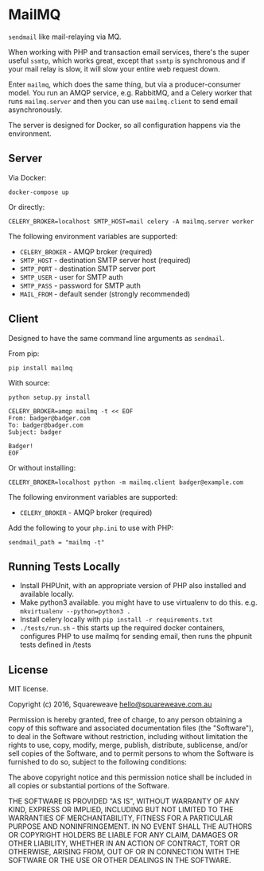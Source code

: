 MailMQ
======

`sendmail` like mail-relaying via MQ.

When working with PHP and transaction email services, there's the super useful
`ssmtp`, which works great, except that `ssmtp` is synchronous and if your
mail relay is slow, it will slow your entire web request down.

Enter `mailmq`, which does the same thing, but via a producer-consumer model.
You run an AMQP service, e.g. RabbitMQ, and a Celery worker that runs
`mailmq.server` and then you can use `mailmq.client` to send email
asynchronously.

The server is designed for Docker, so all configuration happens via the
environment.

Server
------

Via Docker:

```
docker-compose up
```

Or directly:

```
CELERY_BROKER=localhost SMTP_HOST=mail celery -A mailmq.server worker
```

The following environment variables are supported:

* `CELERY_BROKER` - AMQP broker (required)
* `SMTP_HOST` - destination SMTP server host (required)
* `SMTP_PORT` - destination SMTP server port
* `SMTP_USER` - user for SMTP auth
* `SMTP_PASS` - password for SMTP auth
* `MAIL_FROM` - default sender (strongly recommended)

Client
------

Designed to have the same command line arguments as `sendmail`.

From pip:

```
pip install mailmq
```

With source:

```
python setup.py install
```

```
CELERY_BROKER=amqp mailmq -t << EOF
From: badger@badger.com
To: badger@badger.com
Subject: badger

Badger!
EOF
```

Or without installing:

```
CELERY_BROKER=localhost python -m mailmq.client badger@example.com
```

The following environment variables are supported:

* `CELERY_BROKER` - AMQP broker (required)

Add the following to your `php.ini` to use with PHP:

```
sendmail_path = "mailmq -t"
```

Running Tests Locally
---------------------

* Install PHPUnit, with an appropriate version of PHP also installed 
  and available locally.
* Make python3 available. you might have to use virtualenv to do this. 
  e.g. `mkvirtualenv --python=python3 .`
* Install celery locally with `pip install -r requirements.txt`
* `./tests/run.sh` - this starts up the required docker containers,
  configures PHP to use mailmq for sending email, then runs the phpunit
  tests defined in /tests


License
-------

MIT license.

Copyright (c) 2016, Squareweave <hello@squareweave.com.au>

Permission is hereby granted, free of charge, to any person obtaining a copy of
this software and associated documentation files (the "Software"), to deal in
the Software without restriction, including without limitation the rights to
use, copy, modify, merge, publish, distribute, sublicense, and/or sell copies
of the Software, and to permit persons to whom the Software is furnished to do
so, subject to the following conditions:

The above copyright notice and this permission notice shall be included in all
copies or substantial portions of the Software.

THE SOFTWARE IS PROVIDED "AS IS", WITHOUT WARRANTY OF ANY KIND, EXPRESS OR
IMPLIED, INCLUDING BUT NOT LIMITED TO THE WARRANTIES OF MERCHANTABILITY,
FITNESS FOR A PARTICULAR PURPOSE AND NONINFRINGEMENT. IN NO EVENT SHALL THE
AUTHORS OR COPYRIGHT HOLDERS BE LIABLE FOR ANY CLAIM, DAMAGES OR OTHER
LIABILITY, WHETHER IN AN ACTION OF CONTRACT, TORT OR OTHERWISE, ARISING FROM,
OUT OF OR IN CONNECTION WITH THE SOFTWARE OR THE USE OR OTHER DEALINGS IN THE
SOFTWARE.
